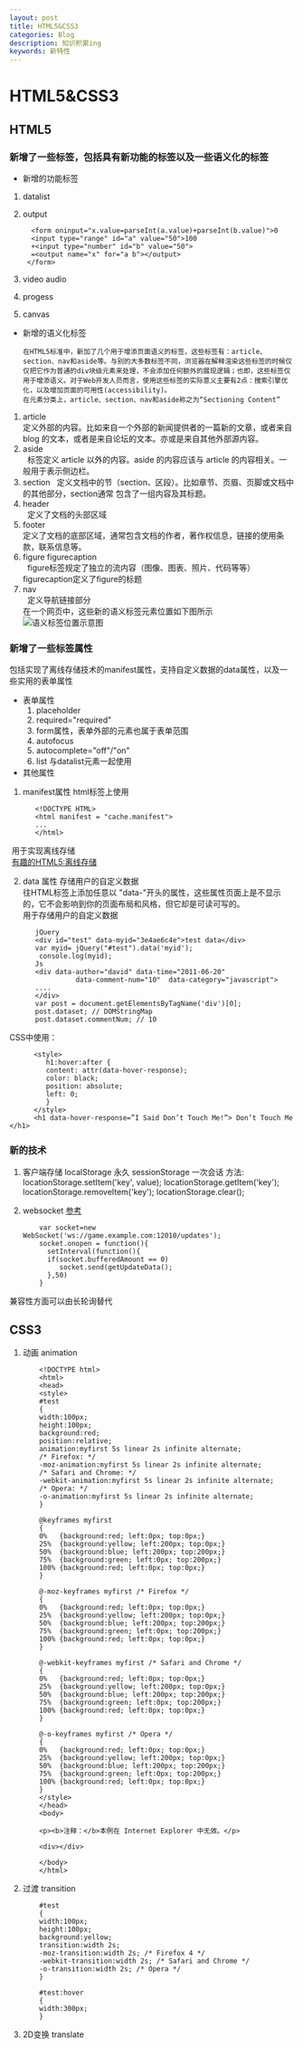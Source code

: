 ```yaml
---
layout: post
title: HTML5&CSS3
categories: Blog
description: 知识积累ing
keywords: 新特性
---
```


# HTML5&CSS3

## HTML5  
### 新增了一些标签，包括具有新功能的标签以及一些语义化的标签
* 新增的功能标签
1. datalist 

     <datalist>
        <label for="country_name">国家 : </label><input id="country_name" name="country" type="text" list="country" />
     <datalist id="country">
        <option value="Afghanistan 阿富汗">
        <option value="Albania 阿尔巴尼亚">
        <option value="Algeria 阿尔及利亚">
        <option value="Andorra 安道尔共和国">
        <option value="Angola 安哥拉">
     </datalist>


2. output

         <form oninput="x.value=parseInt(a.value)+parseInt(b.value)">0
         <input type="range" id="a" value="50">100
         +<input type="number" id="b" value="50">
         =<output name="x" for="a b"></output>
        </form>

3. video audio
4. progess
5. canvas

* 新增的语义化标签  

      在HTML5标准中，新加了几个用于增添页面语义的标签，这些标签有：article、section、nav和aside等。与别的大多数标签不同，浏览器在解释渲染这些标签的时候仅仅把它作为普通的div块级元素来处理，不会添加任何额外的展现逻辑；也即，这些标签仅用于增添语义。对于Web开发人员而言，使用这些标签的实际意义主要有2点：搜索引擎优化，以及增加页面的可用性(accessibility)。
      在元素分类上，article、section、nav和aside称之为“Sectioning Content”  

1. article  
      定义外部的内容。比如来自一个外部的新闻提供者的一篇新的文章，或者来自 blog 的文本，或者是来自论坛的文本。亦或是来自其他外部源内容。   
2. aside  
      标签定义 article 以外的内容。aside 的内容应该与 article 的内容相关。一般用于表示侧边栏。
3. section  
      定义文档中的节（section、区段）。比如章节、页眉、页脚或文档中的其他部分，section通常 包含了一组内容及其标题。
4. header   
      定义了文档的头部区域
5. footer  
      定义了文档的底部区域，通常包含文档的作者，著作权信息，链接的使用条款，联系信息等。 
6. figure figurecaption  
      figure标签规定了独立的流内容（图像、图表、照片、代码等等）  
      figurecaption定义了figure的标题  
7. nav  
      定义导航链接部分  
      在一个网页中，这些新的语义标签元素位置如下图所示    
      ![语义标签位置示意图](http://img.blog.csdn.net/20161226133422933)
### 新增了一些标签属性  
  包括实现了离线存储技术的manifest属性，支持自定义数据的data属性，以及一些实用的表单属性
* 表单属性
    1. placeholder  
    2. required="required"   
    3. form属性，表单外部的元素也属于表单范围  
    4. autofocus  
    5. autocomplete="off"/"on"  
    6. list 与datalist元素一起使用  
* 其他属性
1. manifest属性 html标签上使用  

          <!DOCTYPE HTML>
          <html manifest = "cache.manifest">
          ...
          </html>

  用于实现离线存储   
  [有趣的HTML5:离线存储](https://segmentfault.com/a/1190000000732617)  
  
2. data 属性  存储用户的自定义数据  
  往HTML标签上添加任意以 "data-"开头的属性，这些属性页面上是不显示的，它不会影响到你的页面布局和风格，但它却是可读可写的。  
  用于存储用户的自定义数据

          jQuery
          <div id="test" data-myid="3e4ae6c4e">test data</div>
          var myid= jQuery("#test").data('myid');
           console.log(myid);
          Js
          <div data-author="david" data-time="2011-06-20"  
                    data-comment-num="10"  data-category="javascript">
          ....
          </div>
          var post = document.getElementsByTagName('div')[0];
          post.dataset; // DOMStringMap
          post.dataset.commentNum; // 10

CSS中使用：

          <style> 
             h1:hover:after { 
             content: attr(data-hover-response); 
             color: black; 
             position: absolute; 
             left: 0; 
             } 
          </style> 
          <h1 data-hover-response=”I Said Don’t Touch Me!”> Don’t Touch Me </h1> 

### 新的技术
1. 客户端存储
localStorage  永久
sessionStorage 一次会话
方法:
          locationStorage.setItem('key', value);
          locationStorage.getItem('key');
          locationStorage.removeItem('key');
          locationStorage.clear();
2. websocket
[参考](http://www.cnblogs.com/doudouxiaoye/p/5656681.html) 

           var socket=new WebSocket('ws://game.example.com:12010/updates');
           socket.onopen = function(){
             setInterval(function(){
             if(socket.bufferedAmount == 0)
                socket.send(getUpdateData();
             },50) 
           }  

兼容性方面可以由长轮询替代
## CSS3
1. 动画 animation  

           <!DOCTYPE html>
           <html>
           <head>
           <style> 
           #test
           {
           width:100px;
           height:100px;
           background:red;
           position:relative;
           animation:myfirst 5s linear 2s infinite alternate;
           /* Firefox: */
           -moz-animation:myfirst 5s linear 2s infinite alternate;
           /* Safari and Chrome: */
           -webkit-animation:myfirst 5s linear 2s infinite alternate;
           /* Opera: */
           -o-animation:myfirst 5s linear 2s infinite alternate;
           }
           
           @keyframes myfirst
           {
           0%   {background:red; left:0px; top:0px;}
           25%  {background:yellow; left:200px; top:0px;}
           50%  {background:blue; left:200px; top:200px;}
           75%  {background:green; left:0px; top:200px;}
           100% {background:red; left:0px; top:0px;}
           }
           
           @-moz-keyframes myfirst /* Firefox */
           {
           0%   {background:red; left:0px; top:0px;}
           25%  {background:yellow; left:200px; top:0px;}
           50%  {background:blue; left:200px; top:200px;}
           75%  {background:green; left:0px; top:200px;}
           100% {background:red; left:0px; top:0px;}
           }
           
           @-webkit-keyframes myfirst /* Safari and Chrome */
           {
           0%   {background:red; left:0px; top:0px;}
           25%  {background:yellow; left:200px; top:0px;}
           50%  {background:blue; left:200px; top:200px;}
           75%  {background:green; left:0px; top:200px;}
           100% {background:red; left:0px; top:0px;}
           }
           
           @-o-keyframes myfirst /* Opera */
           {
           0%   {background:red; left:0px; top:0px;}
           25%  {background:yellow; left:200px; top:0px;}
           50%  {background:blue; left:200px; top:200px;}
           75%  {background:green; left:0px; top:200px;}
           100% {background:red; left:0px; top:0px;}
           }
           </style>
           </head>
           <body>
           
           <p><b>注释：</b>本例在 Internet Explorer 中无效。</p>
           
           <div></div>
           
           </body>
           </html>

2. 过渡 transition  

           #test
           {
           width:100px;
           height:100px;
           background:yellow;
           transition:width 2s;
           -moz-transition:width 2s; /* Firefox 4 */
           -webkit-transition:width 2s; /* Safari and Chrome */
           -o-transition:width 2s; /* Opera */
           }
           
           #test:hover
           {
           width:300px;
           }

3. 2D变换 translate
